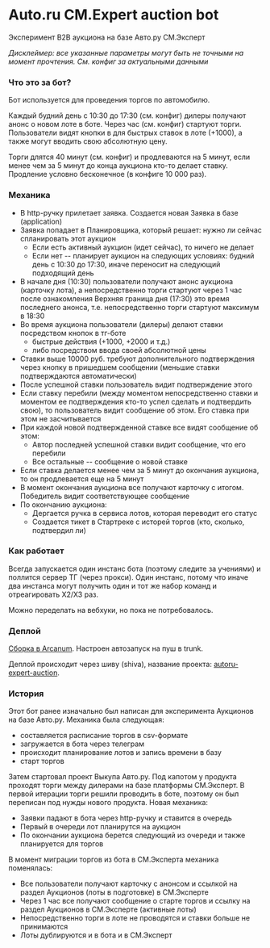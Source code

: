 # Auto.ru CM.Expert auction bot
Эксперимент B2B аукциона на базе Авто.ру СМ.Эксперт

_Дисклеймер: все указанные параметры могут быть не точными на момент прочтения. См. конфиг за актуальными данными_

### Что это за бот?

Бот используется для проведения торгов по автомобилю.

Каждый будний день с 10:30 до 17:30 (см. конфиг) дилеры получают анонс о новом лоте в боте.
Через час (см. конфиг) стартуют торги. Пользователи видят кнопки в для быстрых ставок в лоте (+1000), а также могут
вводить свою абсолютную цену.

Торги длятся 40 минут (см. конфиг) и продлеваются на 5 минут, если менее чем за 5 минут до конца аукциона кто-то делает ставку.
Продление условно бесконечное (в конфиге 10 000 раз).

### Механика

- В http-ручку прилетает заявка. Создается новая Заявка в базе (application)
- Заявка попадает в Планировщика, который решает: нужно ли сейчас спланировать этот аукцион
  - Если есть активный аукцион (идет сейчас), то ничего не делает
  - Если нет -- планирует аукцион на следующих условиях: будний день с 10:30 до 17:30, иначе переносит на следующий подходящий день
- В начале дня (10:30) пользователи получают анонс аукциона (карточку лота), а непосредственно торги стартуют через 1 час после ознакомления
Верхняя граница дня (17:30) это время последнего анонса, т.е. непосредственно торги стартуют максимум в 18:30
- Во время аукциона пользователи (дилеры) делают ставки посредством кнопок в тг-боте
  - быстрые действия (+1000, +2000 и т.д.)
  - либо посредством ввода своей абсолютной цены
- Ставки выше 10000 руб. требуют дополнительного подтверждения через кнопку в пришедшем сообщении (меньшие ставки подтверждаются автоматически)
- После успешной ставки пользователь видит подтверждение этого
- Если ставку перебили (между моментом непосредственно ставки и моментом ее подтверждения кто-то успел сделать и подтвердить свою), то пользователь видит сообщение об этом. Его ставка при этом не засчитывается
- При каждой новой подтвержденной ставке все видят сообщение об этом:
  - Автор последней успешной ставки видит сообщение, что его перебили
  - Все остальные -- сообщение о новой ставке
- Если ставка делается менее чем за 5 минут до окончания аукциона, то он продлевается еще на 5 минут
- В момент окончания аукциона все получают карточку с итогом. Победитель видит соответствующее сообщение
- По окончанию аукциона:
  - Дергается ручка в сервиса лотов, которая переводит его статус
  - Создается тикет в Стартреке с исторей торгов (кто, сколько, подтвердил ли)

### Как работает

Всегда запускается один инстанс бота (поэтому следите за учениями) и поллится сервер ТГ (через прокси).
Один инстанс, потому что иначе два инстанса могут получить один и тот же набор команд и отреагировать X2/X3 раз.

Можно переделать на вебхуки, но пока не потребовалось.

### Деплой

[Сборка в Arcanum](https://a.yandex-team.ru/projects/autoru/ci/releases/timeline?dir=classifieds%2Fautoru-expert-auction-bot&id=autoru-app-ssr).
Настроен автозапуск на пуш в trunk.

Деплой происходит через шиву (shiva), название проекта: [autoru-expert-auction](https://admin.vertis.yandex-team.ru/services/autoru-expert-auction).

### История

Этот бот ранее изначально был написан для эксперимента Аукционов на базе Авто.ру.
Механика была следующая:
- составляется расписание торгов в csv-формате
- загружается в бота через телеграм
- происходит планирование лотов и запись времени в базу
- старт торгов

Затем стартовал проект Выкупа Авто.ру. Под капотом у продукта проходят торги между дилерами на базе платформы СМ.Эксперт.
В первой итерации торги решили проводить в боте, поэтому он был переписан под нужды нового продукта.
Новая механика:
- Заявки падают в бота через http-ручку и ставится в очередь
- Первый в очереди лот планирутся на аукцион
- По окончании аукциона берется следующий из очереди и также планируется для торгов

В момент миграции торгов из бота в СМ.Эксперта механика поменялась:
- Все пользователи получают карточку с анонсом и ссылкой на раздел Аукционов (лоты в подготовке) в СМ.Эксперте
- Через 1 час все получают сообщение о старте торгов и ссылку на раздел Аукционов в СМ.Эксперте (активные лоты)
- Непосредственно торги в лоте не проводятся и ставки больше не принимаются
- Лоты дублируются и в бота и в СМ.Эксперт
